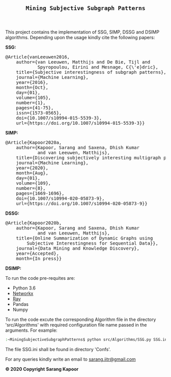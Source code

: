 <main>

<article id="content">

<header>

# `Mining Subjective Subgraph Patterns`

</header>

<section id="section-intro">This project contains the implementation of SSG, SIMP, DSSG and DSIMP algorithms. Depending upon the usage kindly cite the following papers:

**SSG:** ﻿

<pre class="print">@Article{vanLeeuwen2016,
	author={van Leeuwen, Matthijs and De Bie, Tijl and 
			Spyropoulou, Eirini and Mesnage, C{\'e}dric},
	title={Subjective interestingness of subgraph patterns},
	journal={Machine Learning},
	year={2016},
	month={Oct},
	day={01},
	volume={105},
	number={1},
	pages={41-75},
	issn={1573-0565},
	doi={10.1007/s10994-015-5539-3},
	url={https://doi.org/10.1007/s10994-015-5539-3}} </pre>



**SIMP:** ﻿

<pre class="print">@Article{Kapoor2020a,
	author={Kapoor, Sarang and Saxena, Dhish Kumar
			and van Leeuwen, Matthijs},
	title={Discovering subjectively interesting multigraph patterns},
	journal={Machine Learning},
	year={2020},
	month={Aug},
	day={01},
	volume={109},
	number={8},
	pages={1669-1696},
	doi={10.1007/s10994-020-05873-9},
	url={https://doi.org/10.1007/s10994-020-05873-9}} </pre>



**DSSG:** ﻿

<pre class="print">@Article{Kapoor2020b,
	author={Kapoor, Sarang and Saxena, Dhish Kumar
			and van Leeuwen, Matthijs},
	title={Online Summarization of Dynamic Graphs using 
		Subjective Interestingness for Sequential Data}},
	journal={Data Mining and Knowledge Discovery},
	year={Accepted},
	month={In press}} </pre>

</div>

**DSIMP:**

</section>


To run the code pre-requites are:
 

*  Python 3.6
*  [Networkx](https://networkx.github.io/)
*  [Ray](https://github.com/ray-project/ray)
*  Pandas
*  Numpy

<section>To run the code excute the corresponding Algorithm file in the directory 'src/Algorithms' with required configuration file name passed in the arguments. For example:

```bash
:~MiningSubjectiveSubgraphPatterns$ python src/Algorithms/SSG.py SSG.ini
```

The file SSG.ini shall be found in directory 'Confs'.</section>

For any queries kindly write an email to [sarang.iitr@gmail.com](mailti:sarang.iitr@gmail.com)

</article>

</main>


__© 2020 Copyright__  **Sarang Kapoor**

